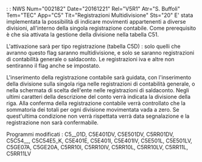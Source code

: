  :  : NWS Num="002182" Date="20161221" Rel="V5R1" Atr="S. Buffoli" Tem="TEC" App="C5" Tit="Registrazioni Multidivisione" Sts="20"
 E' stata implementata la possibilità di indicare movimenti appartenenti a diverse divisioni,  all'interno della singola registrazione contabile.
 Come prerequisito è che sia attivata la gestione della divisione nella tabella C51.

 L'attivazione sarà per tipo registrazione (tabella C5D) :  solo quelli che avranno questo flag  saranno multidivisione, e solo se saranno registrazioni di contabilità generale o saldaconto.
 Le registrazioni iva e altre non sentiranno il flag anche se impostato.

 L'inserimento della registrazione contabile sarà guidata, con l'inserimento della divisione sulla
 singola riga nelle registrazioni di contabilità generale, o nella schermata di scelta dell'ente  nelle registrazioni di saldaconto.
 Negli ultimi caratteri della descrizione del conto verrà indicata la divisione della riga.
 Alla conferma della registrazione contabile verrà controllato che la sommatoria dei totali per  ogni divisione movimentata vada a zero. Se quest'ultima condizione non verrà rispettata verrà  data segnalazione e la registrazione non sarà confermabile.

Programmi modificati :  C5__01D, C5E401DV, C5E501DV, C5RR01DV, C5C54__, C5C54E5_K, C5E401E, C5E401I,
                      C5E401IV, C5E501L, C5E501LV, C5GE07A, C5GE20A, C5RR10I, C5RR10IV, C5RR10L,                       C5RR10LV, C5RR11L, C5RR11LV
